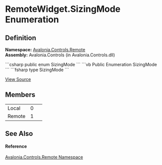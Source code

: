 # RemoteWidget.SizingMode Enumeration




## Definition
**Namespace:** <a href="N_Avalonia_Controls_Remote">Avalonia.Controls.Remote</a>  
**Assembly:** Avalonia.Controls (in Avalonia.Controls.dll)

<Tabs groupId="api-code-preview">
<TabItem value="csharp" label="C#">
```csharp
public enum SizingMode
```
</TabItem>
<TabItem value="vb" label="VB">
```vb
Public Enumeration SizingMode
```
</TabItem>
<TabItem value="fsharp" label="F#">
```fsharp
type SizingMode
```
</TabItem>
</Tabs>



<a href="https://github.com/AvaloniaUI/Avalonia/tree/master/src/Avalonia.Controls/Remote/RemoteWidget.cs" title="View the source code">View Source</a>



## Members
<table>
<tr>
<td>Local</td>
<td>0</td>
<td> </td>
</tr>
<tr>
<td>Remote</td>
<td>1</td>
<td> </td>
</tr>
</table>

## See Also


#### Reference
<a href="N_Avalonia_Controls_Remote">Avalonia.Controls.Remote Namespace</a>  

